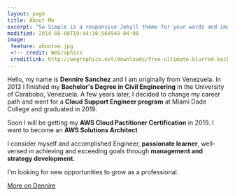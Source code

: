 ```yaml
---
layout: page
title: About Me
excerpt: "So Simple is a responsive Jekyll theme for your words and images."
modified: 2014-08-08T19:44:38.564948-04:00
image:
 feature: aboutme.jpg
 <!-- credit: WeGraphics
 creditlink: http://wegraphics.net/downloads/free-ultimate-blurred-background-pack/ -->
---
```

Hello, my name is **Dennire Sanchez** and I am originally from Venezuela. 
In 2013 I finished my **Bachelor's Degree in Civil Engineering** in the University of Carabobo, Venezuela. 
A few years later, I decided to change my career path and went for a **Cloud Support Engineer program** at Miami Dade College and graduated in 2019.

Soon I will be getting my **AWS Cloud Pactitioner Certification** in 2019. I want to become an **AWS Solutions Architect**

I consider myself and accomplished Engineer, **passionate learner**, well-versed in achieving and exceeding goals through **management and strategy development.**

I'm looking for new opportunities to grow as a professional.

<a markdown="0" href="https://www.linkedin.com/in/dennire-sanchez-202395127" class="btn">More on Dennire</a>

[^1]: Example: *domain.com/category-name/post-title*



